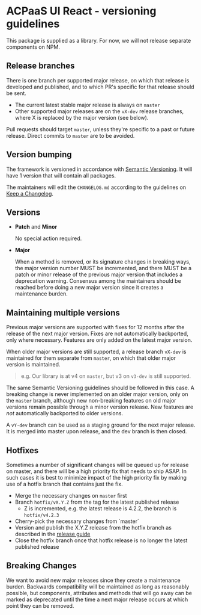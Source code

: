 # ACPaaS UI React - versioning guidelines

This package is supplied as a library.
For now, we will not release separate components on NPM.

## Release branches

There is one branch per supported major release, on which that release is developed and published, and to which PR's specific for that release should be sent.

- The current latest stable major release is always on `master`
- Other supported major releases are on the `vX-dev` release branches, where X is replaced by the major version (see below).

Pull requests should target `master`, unless they're specific to a past or future release. Direct commits to `master` are to be avoided.

## Version bumping

The framework is versioned in accordance with [Semantic Versioning](https://semver.org/).
It will have 1 version that will contain all packages.

The maintainers will edit the `CHANGELOG.md` according to the guidelines on [Keep a Changelog](https://keepachangelog.com/).

## Versions

- **Patch** and **Minor**

  No special action required.

- **Major**

  When a method is removed, or its signature changes in breaking ways, the major version number MUST be incremented, and there MUST be a patch or minor release of the previous major version that includes a deprecation warning. Consensus among the maintainers should be reached before doing a new major version since it creates a maintenance burden.

## Maintaining multiple versions

Previous major versions are supported with fixes for 12 months after the release of the next major version. Fixes are not automatically backported, only where necessary. Features are only added on the latest major version.

When older major versions are still supported, a release branch `vX-dev` is maintained for them separate from `master`, on which that older major version is maintained.

> e.g. Our library is at v4 on `master`, but v3 on `v3-dev` is still supported.

The same Semantic Versioning guidelines should be followed in this case. A breaking change is never implemented on an older major version, only on the `master` branch, although new non-breaking features on old major versions remain possible through a minor version release. New features are *not* automatically backported to older versions.

A `vY-dev` branch can be used as a staging ground for the next major release. It is merged into master upon release, and the dev branch is then closed.

## Hotfixes

Sometimes a number of significant changes will be queued up for release on master, and there will be a high priority fix that needs to ship ASAP. In such cases it is best to minimize impact of the high priority fix by making use of a hotfix branch that contains just the fix.

- Merge the necessary changes on `master` first
- Branch `hotfix/vX.Y.Z` from the tag for the latest published release
  - Z is incremented, e.g. the latest release is 4.2.2, the branch is `hotfix/v4.2.3`
- Cherry-pick the necessary changes from `master´
- Version and publish the X.Y.Z release from the hotfix branch as described in the [release guide](RELEASE.md)
- Close the hotfix branch once that hotfix release is no longer the latest published release

## Breaking Changes

We want to avoid new major releases since they create a maintenance burden. Backwards compatibility will be maintained as long as reasonably possible, but components, attributes and methods that will go away can be marked as deprecated until the time a next major release occurs at which point they can be removed.
